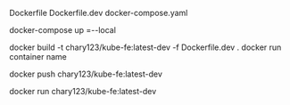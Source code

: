 Dockerfile 
Dockerfile.dev
docker-compose.yaml

docker-compose up =--local

docker build -t chary123/kube-fe:latest-dev -f Dockerfile.dev .
docker run container name

docker push chary123/kube-fe:latest-dev


docker run chary123/kube-fe:latest-dev